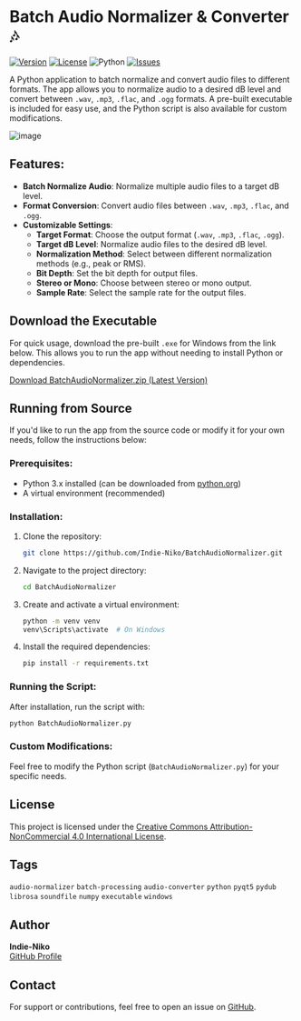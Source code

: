 # Batch Audio Normalizer & Converter 🎶
[![Version](https://img.shields.io/github/v/release/Indie-Niko/BatchAudioNormalizer?display_name=release)](https://github.com/Indie-Niko/BatchAudioNormalizer/releases/latest)
[![License](https://img.shields.io/github/v/license/Indie-Niko/BatchAudioNormalizer)](https://github.com/Indie-Niko/BatchAudioNormalizer/blob/main/LICENSE.md)
![Python](https://img.shields.io/badge/python-3670A0?style=for-the-badge&logo=python&logoColor=ffdd54)
[![Issues](https://img.shields.io/github/issues/Indie-Niko/BatchAudioNormalizer)](https://github.com/Indie-Niko/BatchAudioNormalizer/issues)

A Python application to batch normalize and convert audio files to different formats. The app allows you to normalize audio to a desired dB level and convert between `.wav`, `.mp3`, `.flac`, and `.ogg` formats. A pre-built executable is included for easy use, and the Python script is also available for custom modifications.

![image](https://github.com/user-attachments/assets/03527d83-3e97-4b55-ad9b-cc52a915608b)

## Features:
- **Batch Normalize Audio**: Normalize multiple audio files to a target dB level.
- **Format Conversion**: Convert audio files between `.wav`, `.mp3`, `.flac`, and `.ogg`.
- **Customizable Settings**:
  - **Target Format**: Choose the output format (`.wav`, `.mp3`, `.flac`, `.ogg`).
  - **Target dB Level**: Normalize audio files to the desired dB level.
  - **Normalization Method**: Select between different normalization methods (e.g., peak or RMS).
  - **Bit Depth**: Set the bit depth for output files.
  - **Stereo or Mono**: Choose between stereo or mono output.
  - **Sample Rate**: Select the sample rate for the output files.



## Download the Executable
For quick usage, download the pre-built `.exe` for Windows from the link below. This allows you to run the app without needing to install Python or dependencies.

[Download BatchAudioNormalizer.zip (Latest Version)](https://github.com/Indie-Niko/BatchAudioNormalizer/releases/download/Latest/BatchAudioNormalizer.zip)

## Running from Source
If you'd like to run the app from the source code or modify it for your own needs, follow the instructions below:

### Prerequisites:
- Python 3.x installed (can be downloaded from [python.org](https://www.python.org/))
- A virtual environment (recommended)

### Installation:
1. Clone the repository:
   ```sh
   git clone https://github.com/Indie-Niko/BatchAudioNormalizer.git
   ```

2. Navigate to the project directory:
   ```sh
   cd BatchAudioNormalizer
   ```

3. Create and activate a virtual environment:
   ```sh
   python -m venv venv
   venv\Scripts\activate  # On Windows
   ```

4. Install the required dependencies:
   ```sh
   pip install -r requirements.txt
   ```

### Running the Script:
After installation, run the script with:
```sh
python BatchAudioNormalizer.py
```

### Custom Modifications:
Feel free to modify the Python script (`BatchAudioNormalizer.py`) for your specific needs.

## License
This project is licensed under the [Creative Commons Attribution-NonCommercial 4.0 International License](https://creativecommons.org/licenses/by-nc/4.0/).

## Tags
`audio-normalizer` `batch-processing` `audio-converter` `python` `pyqt5` `pydub` `librosa` `soundfile` `numpy` `executable` `windows`

## Author
**Indie-Niko**  
[GitHub Profile](https://github.com/Indie-Niko)

## Contact
For support or contributions, feel free to open an issue on [GitHub](https://github.com/Indie-Niko/BatchAudioNormalizer/issues).
